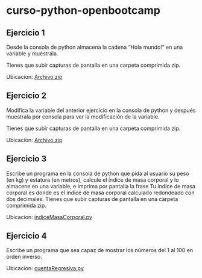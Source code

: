 # curso-python-openbootcamp

## Ejercicio 1
Desde la consola de python almacena la cadena “Hola mundo!” en una variable y muéstrala.

Tienes que subir capturas de pantalla en una carpeta comprimida zip.

Ubicacion: [Archivo.zip](https://github.com/rodriguezlucas1984/curso-python-openbootcamp/blob/main/ejercicio-1/Archivo.zip)

## Ejercicio 2
Modifica la variable del anterior ejercicio en la consola de python y después muestrala por consola para ver la modificación de la variable.

Tienes que subir capturas de pantalla en una carpeta comprimida zip.

Ubicacion: [Archivo.zip](https://github.com/rodriguezlucas1984/curso-python-openbootcamp/blob/main/ejercicio-2/Archivo.zip)

## Ejercicio 3
Escribe un programa en la consola de python que pida al usuario su peso (en kg) y estatura (en metros), calcule el índice de masa corporal y lo almacene en una variable, e imprima por pantalla la frase Tu índice de masa corporal es donde es el índice de masa corporal calculado redondeado con dos decimales. Tienes que subir capturas de pantalla en una carpeta comprimida zip.

Ubicacion: [indiceMasaCorporal.py](https://github.com/rodriguezlucas1984/curso-python-openbootcamp/blob/main/ejercicio-3/indiceMasaCorporal.py)

## Ejercicio 4
Escribe un programa que sea capaz de mostrar los números del 1 al 100 en orden inverso.

Ubicacion: [cuentaRegresiva.py](https://github.com/rodriguezlucas1984/curso-python-openbootcamp/blob/main/ejercicio-4/cuentaRegresiva.py)